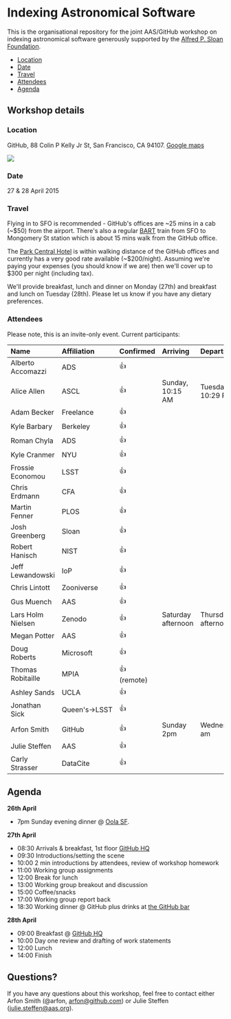 # Indexing Astronomical Software

This is the organisational repository for the joint AAS/GitHub workshop on indexing astronomical software generously supported by the [Alfred P. Sloan Foundation](http://www.sloan.org/).

- [Location](#location)
- [Date](#date)
- [Travel](#travel)
- [Attendees](#attendees)
- [Agenda](#agenda)

## Workshop details

### Location

GitHub, 88 Colin P Kelly Jr St, San Francisco, CA 94107. [Google maps](https://www.google.com/maps/place/88+Colin+P+Kelly+Jr+St,+San+Francisco,+CA+94107/@37.7826402,-122.4024273,15z/data=!4m2!3m1!1s0x80858077fe6ae953:0x1cf829f1248fb8f4)

[![](https://cloud.githubusercontent.com/assets/4483/6335908/666b06cc-bb64-11e4-93dd-0be4b24042ab.png)](https://www.google.com/maps/place/88+Colin+P+Kelly+Jr+St,+San+Francisco,+CA+94107/@37.7826402,-122.4024273,15z/data=!4m2!3m1!1s0x80858077fe6ae953:0x1cf829f1248fb8f4)

### Date

27 & 28 April 2015

### Travel

Flying in to SFO is recommended - GitHub's offices are ~25 mins in a cab (~$50) from the airport. There's also a regular [BART](http://www.bart.gov/guide/airport/outbound_sfo) train from SFO to Mongomery St station which is about 15 mins walk from the GitHub office.

The [Park Central Hotel](http://www.hotels.com/hotel/details.html?tab=description&hotelId=114219&arrivalDate=04-26-15&departureDate=04-28-15&rooms[0].numberOfAdults=2&roomno=1&validate=false&previousDateful=false&reviewOrder=date_newest_first) is within walking distance of the GitHub offices and currently has a very good rate available (~$200/night). Assuming we're paying your expenses (you should know if we are) then we'll cover up to $300 per night (including tax).

We'll provide breakfast, lunch and dinner on Monday (27th) and breakfast and lunch on Tuesday (28th). Please let us know if you have any dietary preferences.

### Attendees

Please note, this is an invite-only event. Current participants:

|  Name  |      Affiliation      |  Confirmed | Arriving | Departing |
|:-------- |:------------- |:------ |:------ |:------ |
| Alberto Accomazzi |  ADS | :+1: |||
| Alice Allen |    ASCL   |   :+1: | Sunday, 10:15 AM | Tuesday, 10:29 PM |
| Adam Becker | Freelance |  :+1: |||
| Kyle Barbary | Berkeley |  :+1: |||
| Roman Chyla | ADS | :+1: |||
| Kyle Cranmer | NYU | :+1: |||
| Frossie Economou | LSST | :+1: |||
| Chris Erdmann | CFA | :+1: |||
| Martin Fenner | PLOS | :+1: |||
| Josh Greenberg | Sloan | :+1: |||
| Robert Hanisch | NIST | :+1: |||
| Jeff Lewandowski | IoP | :+1: |||
| Chris Lintott | Zooniverse | :+1: |||
| Gus Muench | AAS | :+1: |||
| Lars Holm Nielsen | Zenodo | :+1: | Saturday afternoon | Thursday afternoon |
| Megan Potter | AAS | :+1: |||
| Doug Roberts | Microsoft | :+1: |||
| Thomas Robitaille | MPIA | :+1: (remote) |||
| Ashley Sands | UCLA | :+1: |||
| Jonathan Sick | Queen's→LSST | :+1: |||
| Arfon Smith | GitHub | :+1: | Sunday 2pm |Wednesday am|
| Julie Steffen | AAS | :+1: | ||
| Carly Strasser | DataCite | :+1: |||

## Agenda

**26th April**
  - 7pm Sunday evening dinner @ [Oola SF](https://www.google.com/maps?q=860+folsom+street+san+francisco&client=safari&oe=UTF-8&hnear=860+Folsom+St,+San+Francisco,+California+94107&gl=us&t=m&z=16).

**27th April**
  - 08:30 Arrivals & breakfast, 1st floor [GitHub HQ](https://www.google.com/maps/place/88+Colin+P+Kelly+Jr+St,+San+Francisco,+CA+94107/@37.7826402,-122.4024273,15z/data=!4m2!3m1!1s0x80858077fe6ae953:0x1cf829f1248fb8f4)
  - 09:30 Introductions/setting the scene
  - 10:00 2 min introductions by attendees, review of workshop homework
  - 11:00 Working group assignments
  - 12:00 Break for lunch
  - 13:00 Working group breakout and discussion
  - 15:00 Coffee/snacks
  - 17:00 Working group report back
  - 18:30 Working dinner @ GitHub plus drinks at [the GitHub bar](http://www.wearehatch.com/images/projects/github-hq-3.0/gh-hq-1.jpg)

**28th April**
  - 09:00 Breakfast @ [GitHub HQ](https://www.google.com/maps/place/88+Colin+P+Kelly+Jr+St,+San+Francisco,+CA+94107/@37.7826402,-122.4024273,15z/data=!4m2!3m1!1s0x80858077fe6ae953:0x1cf829f1248fb8f4)
  - 10:00 Day one review and drafting of work statements
  - 12:00 Lunch
  - 14:00 Finish

## Questions?

If you have any questions about this workshop, feel free to contact either Arfon Smith (@arfon, arfon@github.com) or Julie Steffen (julie.steffen@aas.org).

